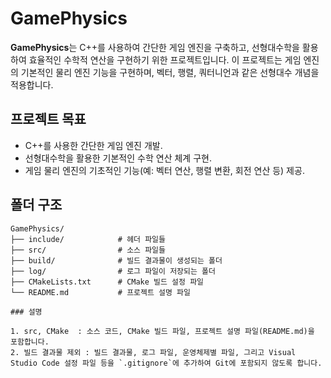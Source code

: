 # GamePhysics

**GamePhysics**는 C++를 사용하여 간단한 게임 엔진을 구축하고, 선형대수학을 활용하여 효율적인 수학적 연산을 구현하기 위한 프로젝트입니다. 이 프로젝트는 게임 엔진의 기본적인 물리 엔진 기능을 구현하며, 벡터, 행렬, 쿼터니언과 같은 선형대수 개념을 적용합니다.

## 프로젝트 목표

- C++를 사용한 간단한 게임 엔진 개발.
- 선형대수학을 활용한 기본적인 수학 연산 체계 구현.
- 게임 물리 엔진의 기초적인 기능(예: 벡터 연산, 행렬 변환, 회전 연산 등) 제공.

## 폴더 구조

```plaintext
GamePhysics/
├── include/            # 헤더 파일들
├── src/                # 소스 파일들
├── build/              # 빌드 결과물이 생성되는 폴더
├── log/                # 로그 파일이 저장되는 폴더
├── CMakeLists.txt      # CMake 빌드 설정 파일
└── README.md           # 프로젝트 설명 파일

### 설명

1. src, CMake  : 소스 코드, CMake 빌드 파일, 프로젝트 설명 파일(README.md)을 포함합니다.
2. 빌드 결과물 제외 : 빌드 결과물, 로그 파일, 운영체제별 파일, 그리고 Visual Studio Code 설정 파일 등을 `.gitignore`에 추가하여 Git에 포함되지 않도록 합니다.

